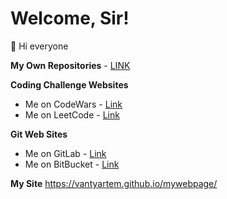 # Welcome, Sir!

👋 Hi everyone

**My Own Repositories** - [LINK](https://github.com/vantyartem?tab=repositories&q=&type=source)

**Coding Challenge Websites**
- Me on CodeWars - [Link](https://www.codewars.com/users/Vanty)
- Me on LeetCode - [Link](https://leetcode.com/vantyartem)

**Git Web Sites**
- Me on GitLab - [Link](https://gitlab.com/vantyartem)
- Me on BitBucket - [Link](https://bitbucket.org/vantyartem)

**My Site**
https://vantyartem.github.io/mywebpage/
